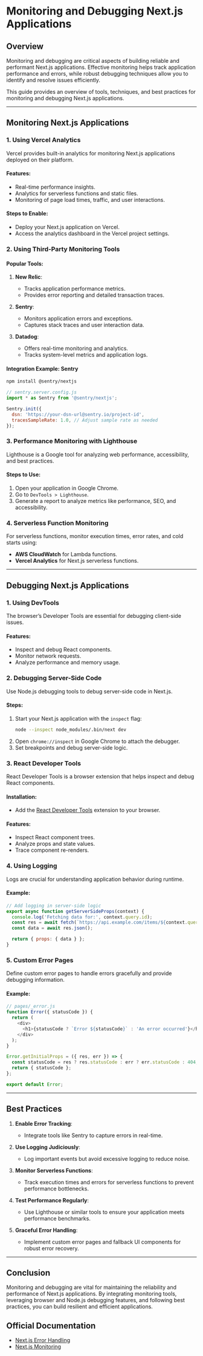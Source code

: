 # Monitoring and Debugging Next.js Applications

## Overview

Monitoring and debugging are critical aspects of building reliable and performant Next.js applications. Effective monitoring helps track application performance and errors, while robust debugging techniques allow you to identify and resolve issues efficiently.

This guide provides an overview of tools, techniques, and best practices for monitoring and debugging Next.js applications.

---

## Monitoring Next.js Applications

### 1. **Using Vercel Analytics**

Vercel provides built-in analytics for monitoring Next.js applications deployed on their platform.

#### Features:
- Real-time performance insights.
- Analytics for serverless functions and static files.
- Monitoring of page load times, traffic, and user interactions.

#### Steps to Enable:
- Deploy your Next.js application on Vercel.
- Access the analytics dashboard in the Vercel project settings.

### 2. **Using Third-Party Monitoring Tools**

#### Popular Tools:

1. **New Relic**:
   - Tracks application performance metrics.
   - Provides error reporting and detailed transaction traces.

2. **Sentry**:
   - Monitors application errors and exceptions.
   - Captures stack traces and user interaction data.

3. **Datadog**:
   - Offers real-time monitoring and analytics.
   - Tracks system-level metrics and application logs.

#### Integration Example: Sentry

```bash
npm install @sentry/nextjs
```

```javascript
// sentry.server.config.js
import * as Sentry from '@sentry/nextjs';

Sentry.init({
  dsn: 'https://your-dsn-url@sentry.io/project-id',
  tracesSampleRate: 1.0, // Adjust sample rate as needed
});
```

### 3. **Performance Monitoring with Lighthouse**

Lighthouse is a Google tool for analyzing web performance, accessibility, and best practices.

#### Steps to Use:
1. Open your application in Google Chrome.
2. Go to `DevTools > Lighthouse`.
3. Generate a report to analyze metrics like performance, SEO, and accessibility.

### 4. **Serverless Function Monitoring**

For serverless functions, monitor execution times, error rates, and cold starts using:
- **AWS CloudWatch** for Lambda functions.
- **Vercel Analytics** for Next.js serverless functions.

---

## Debugging Next.js Applications

### 1. **Using DevTools**

The browser’s Developer Tools are essential for debugging client-side issues.

#### Features:
- Inspect and debug React components.
- Monitor network requests.
- Analyze performance and memory usage.

### 2. **Debugging Server-Side Code**

Use Node.js debugging tools to debug server-side code in Next.js.

#### Steps:
1. Start your Next.js application with the `inspect` flag:
   ```bash
   node --inspect node_modules/.bin/next dev
   ```
2. Open `chrome://inspect` in Google Chrome to attach the debugger.
3. Set breakpoints and debug server-side logic.

### 3. **React Developer Tools**

React Developer Tools is a browser extension that helps inspect and debug React components.

#### Installation:
- Add the [React Developer Tools](https://react.devtools) extension to your browser.

#### Features:
- Inspect React component trees.
- Analyze props and state values.
- Trace component re-renders.

### 4. **Using Logging**

Logs are crucial for understanding application behavior during runtime.

#### Example:
```javascript
// Add logging in server-side logic
export async function getServerSideProps(context) {
  console.log('Fetching data for:', context.query.id);
  const res = await fetch(`https://api.example.com/items/${context.query.id}`);
  const data = await res.json();

  return { props: { data } };
}
```

### 5. **Custom Error Pages**

Define custom error pages to handle errors gracefully and provide debugging information.

#### Example:
```javascript
// pages/_error.js
function Error({ statusCode }) {
  return (
    <div>
      <h1>{statusCode ? `Error ${statusCode}` : 'An error occurred'}</h1>
    </div>
  );
}

Error.getInitialProps = ({ res, err }) => {
  const statusCode = res ? res.statusCode : err ? err.statusCode : 404;
  return { statusCode };
};

export default Error;
```

---

## Best Practices

1. **Enable Error Tracking**:
   - Integrate tools like Sentry to capture errors in real-time.

2. **Use Logging Judiciously**:
   - Log important events but avoid excessive logging to reduce noise.

3. **Monitor Serverless Functions**:
   - Track execution times and errors for serverless functions to prevent performance bottlenecks.

4. **Test Performance Regularly**:
   - Use Lighthouse or similar tools to ensure your application meets performance benchmarks.

5. **Graceful Error Handling**:
   - Implement custom error pages and fallback UI components for robust error recovery.

---

## Conclusion

Monitoring and debugging are vital for maintaining the reliability and performance of Next.js applications. By integrating monitoring tools, leveraging browser and Node.js debugging features, and following best practices, you can build resilient and efficient applications.

## Official Documentation

- [Next.js Error Handling](https://nextjs.org/docs/advanced-features/error-handling)
- [Next.js Monitoring](https://nextjs.org/docs/advanced-features/monitoring)

